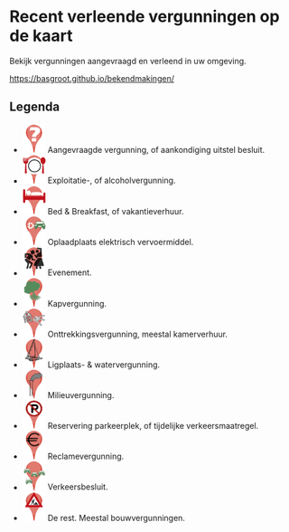 # Recent verleende vergunningen op de kaart

Bekijk vergunningen aangevraagd en verleend in uw omgeving.

<https://basgroot.github.io/bekendmakingen/>

## Legenda

- <img src="img/aanvraag.svg" alt="Aanvraag" width="40"/> Aangevraagde vergunning, of aankondiging uitstel besluit.
- <img src="img/bar.svg" alt="Exploitatievergunning" width="40"/> Exploitatie-, of alcoholvergunning.
- <img src="img/hotel.svg" alt="Bed and breakfast" width="40"/> Bed & Breakfast, of vakantieverhuur.
- <img src="img/laadpaal.svg" alt="Elektrische laadpaal" width="40"/> Oplaadplaats elektrisch vervoermiddel.
- <img src="img/evenement.svg" alt="Evenement" width="40"/> Evenement.
- <img src="img/boomkap.svg" alt="Kapvergunning" width="40"/> Kapvergunning.
- <img src="img/kamerverhuur.svg" alt="Onttrekkingsvergunning" width="40"/> Onttrekkingsvergunning, meestal kamerverhuur.
- <img src="img/boot.svg" alt="Ligplaatsvergunning" width="40"/> Ligplaats- & watervergunning.
- <img src="img/milieu.svg" alt="Milieuvergunning" width="40"/> Milieuvergunning.
- <img src="img/tvm.svg" alt="T.v.m." width="40"/> Reservering parkeerplek, of tijdelijke verkeersmaatregel.
- <img src="img/reclame.svg" alt="Reclamevergunning" width="40"/> Reclamevergunning.
- <img src="img/verkeer.svg" alt="Verkeersbesluit" width="40"/> Verkeersbesluit.
- <img src="img/constructie.svg" alt="Aanvraag" width="40"/> De rest. Meestal bouwvergunningen.
